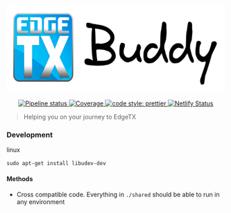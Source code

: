 <p align="center">
  <img height="200" src=".github/media/header.png" alt="Electron architecture">

</p>

<p align="center">
  <a href="https://github.com/freshollie/edgetx-buddy/actions">
    <img src="https://github.com/freshollie/fresh-configurator/workflows/pipeline/badge.svg" alt="Pipeline status">
  </a>
  <a href="https://codecov.io/gh/freshollie/edgetx-buddy">
    <img alt="Coverage" src="https://codecov.io/gh/freshollie/edgetx-buddy/branch/main/graph/badge.svg?token=B5ZM49925A">
  </a>
  <a href="https://github.com/prettier/prettier">
    <img alt="code style: prettier" src="https://img.shields.io/badge/code_style-prettier-ff69b4.svg?style=flat-square">
  </a>
  <a href="https://app.netlify.com/sites/edgetx-buddy/deploys" >
    <img alt="Netlify Status" src="https://api.netlify.com/api/v1/badges/ca5e3f4a-673c-47de-9f5c-cbb3f1fd52a2/deploy-status">
  </a>
</p>

> Helping you on your journey to EdgeTX

### Development

linux

```
sudo apt-get install libudev-dev
```

#### Methods

- Cross compatible code. Everything in `./shared` should be able to run in any environment
